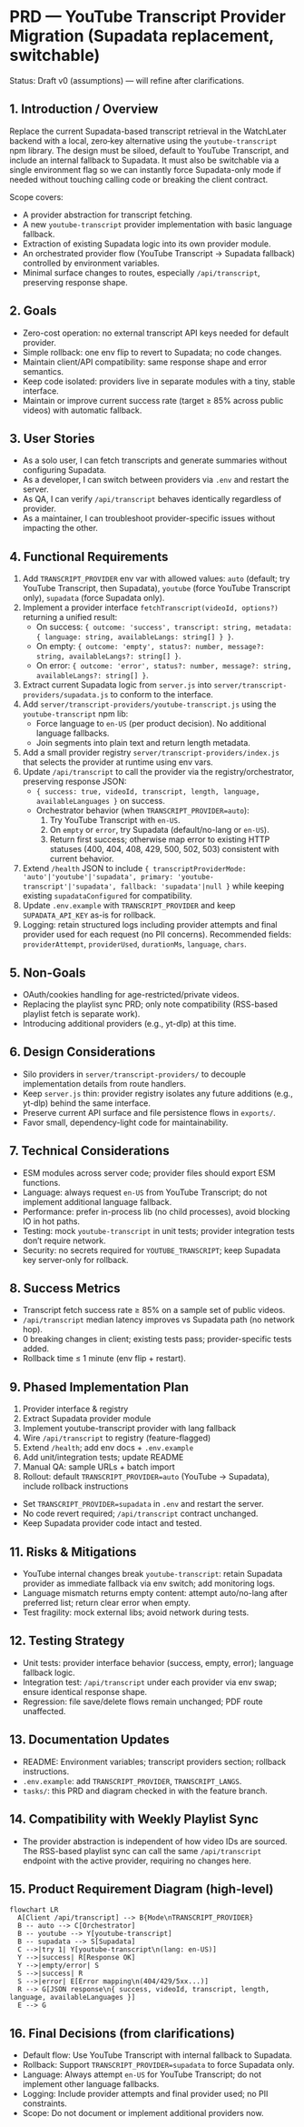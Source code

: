 # PRD — YouTube Transcript Provider Migration (Supadata replacement, switchable)

Status: Draft v0 (assumptions) — will refine after clarifications.

## 1. Introduction / Overview
Replace the current Supadata-based transcript retrieval in the WatchLater backend with a local, zero‑key alternative using the `youtube-transcript` npm library. The design must be siloed, default to YouTube Transcript, and include an internal fallback to Supadata. It must also be switchable via a single environment flag so we can instantly force Supadata-only mode if needed without touching calling code or breaking the client contract.

Scope covers:
- A provider abstraction for transcript fetching.
- A new `youtube-transcript` provider implementation with basic language fallback.
- Extraction of existing Supadata logic into its own provider module.
- An orchestrated provider flow (YouTube Transcript → Supadata fallback) controlled by environment variables.
- Minimal surface changes to routes, especially `/api/transcript`, preserving response shape.

## 2. Goals
- Zero-cost operation: no external transcript API keys needed for default provider.
- Simple rollback: one env flip to revert to Supadata; no code changes.
- Maintain client/API compatibility: same response shape and error semantics.
- Keep code isolated: providers live in separate modules with a tiny, stable interface.
- Maintain or improve current success rate (target ≥ 85% across public videos) with automatic fallback.

## 3. User Stories
- As a solo user, I can fetch transcripts and generate summaries without configuring Supadata.
- As a developer, I can switch between providers via `.env` and restart the server.
- As QA, I can verify `/api/transcript` behaves identically regardless of provider.
- As a maintainer, I can troubleshoot provider-specific issues without impacting the other.

## 4. Functional Requirements
1. Add `TRANSCRIPT_PROVIDER` env var with allowed values: `auto` (default; try YouTube Transcript, then Supadata), `youtube` (force YouTube Transcript only), `supadata` (force Supadata only).
2. Implement a provider interface `fetchTranscript(videoId, options?)` returning a unified result:
   - On success: `{ outcome: 'success', transcript: string, metadata: { language: string, availableLangs: string[] } }`.
   - On empty: `{ outcome: 'empty', status?: number, message?: string, availableLangs?: string[] }`.
   - On error: `{ outcome: 'error', status?: number, message?: string, availableLangs?: string[] }`.
3. Extract current Supadata logic from `server.js` into `server/transcript-providers/supadata.js` to conform to the interface.
4. Add `server/transcript-providers/youtube-transcript.js` using the `youtube-transcript` npm lib:
   - Force language to `en-US` (per product decision). No additional language fallbacks.
   - Join segments into plain text and return length metadata.
5. Add a small provider registry `server/transcript-providers/index.js` that selects the provider at runtime using env vars.
6. Update `/api/transcript` to call the provider via the registry/orchestrator, preserving response JSON:
   - `{ success: true, videoId, transcript, length, language, availableLanguages }` on success.
   - Orchestrator behavior (when `TRANSCRIPT_PROVIDER=auto`):
     1) Try YouTube Transcript with `en-US`.
     2) On `empty` or `error`, try Supadata (default/no-lang or `en-US`).
     3) Return first success; otherwise map error to existing HTTP statuses (400, 404, 408, 429, 500, 502, 503) consistent with current behavior.
7. Extend `/health` JSON to include `{ transcriptProviderMode: 'auto'|'youtube'|'supadata', primary: 'youtube-transcript'|'supadata', fallback: 'supadata'|null }` while keeping existing `supadataConfigured` for compatibility.
8. Update `.env.example` with `TRANSCRIPT_PROVIDER` and keep `SUPADATA_API_KEY` as-is for rollback.
9. Logging: retain structured logs including provider attempts and final provider used for each request (no PII concerns). Recommended fields: `providerAttempt`, `providerUsed`, `durationMs`, `language`, `chars`.

## 5. Non-Goals
- OAuth/cookies handling for age-restricted/private videos.
- Replacing the playlist sync PRD; only note compatibility (RSS-based playlist fetch is separate work).
- Introducing additional providers (e.g., yt-dlp) at this time.

## 6. Design Considerations
- Silo providers in `server/transcript-providers/` to decouple implementation details from route handlers.
- Keep `server.js` thin: provider registry isolates any future additions (e.g., yt-dlp) behind the same interface.
- Preserve current API surface and file persistence flows in `exports/`.
- Favor small, dependency-light code for maintainability.

## 7. Technical Considerations
- ESM modules across server code; provider files should export ESM functions.
- Language: always request `en-US` from YouTube Transcript; do not implement additional language fallback.
- Performance: prefer in-process lib (no child processes), avoid blocking IO in hot paths.
- Testing: mock `youtube-transcript` in unit tests; provider integration tests don’t require network.
- Security: no secrets required for `YOUTUBE_TRANSCRIPT`; keep Supadata key server-only for rollback.

## 8. Success Metrics
- Transcript fetch success rate ≥ 85% on a sample set of public videos.
- `/api/transcript` median latency improves vs Supadata path (no network hop).
- 0 breaking changes in client; existing tests pass; provider-specific tests added.
- Rollback time ≤ 1 minute (env flip + restart).

## 9. Phased Implementation Plan
1. Provider interface & registry
2. Extract Supadata provider module
3. Implement youtube-transcript provider with lang fallback
4. Wire `/api/transcript` to registry (feature-flagged)
5. Extend `/health`; add env docs + `.env.example`
6. Add unit/integration tests; update README
7. Manual QA: sample URLs + batch import
8. Rollout: default `TRANSCRIPT_PROVIDER=auto` (YouTube → Supadata), include rollback instructions

- Set `TRANSCRIPT_PROVIDER=supadata` in `.env` and restart the server.
- No code revert required; `/api/transcript` contract unchanged.
- Keep Supadata provider code intact and tested.

## 11. Risks & Mitigations
- YouTube internal changes break `youtube-transcript`: retain Supadata provider as immediate fallback via env switch; add monitoring logs.
- Language mismatch returns empty content: attempt auto/no-lang after preferred list; return clear error when empty.
- Test fragility: mock external libs; avoid network during tests.

## 12. Testing Strategy
- Unit tests: provider interface behavior (success, empty, error); language fallback logic.
- Integration test: `/api/transcript` under each provider via env swap; ensure identical response shape.
- Regression: file save/delete flows remain unchanged; PDF route unaffected.

## 13. Documentation Updates
- README: Environment variables; transcript providers section; rollback instructions.
- `.env.example`: add `TRANSCRIPT_PROVIDER`, `TRANSCRIPT_LANGS`.
- `tasks/`: this PRD and diagram checked in with the feature branch.

## 14. Compatibility with Weekly Playlist Sync
- The provider abstraction is independent of how video IDs are sourced. The RSS-based playlist sync can call the same `/api/transcript` endpoint with the active provider, requiring no changes here.

## 15. Product Requirement Diagram (high-level)
```mermaid
flowchart LR
  A[Client /api/transcript] --> B{Mode\nTRANSCRIPT_PROVIDER}
  B -- auto --> C[Orchestrator]
  B -- youtube --> Y[youtube-transcript]
  B -- supadata --> S[Supadata]
  C -->|try 1| Y[youtube-transcript\n(lang: en-US)]
  Y -->|success| R[Response OK]
  Y -->|empty/error| S
  S -->|success| R
  S -->|error| E[Error mapping\n(404/429/5xx...)]
  R --> G[JSON response\n{ success, videoId, transcript, length, language, availableLanguages }]
  E --> G
```

## 16. Final Decisions (from clarifications)
- Default flow: Use YouTube Transcript with internal fallback to Supadata.
- Rollback: Support `TRANSCRIPT_PROVIDER=supadata` to force Supadata only.
- Language: Always attempt `en-US` for YouTube Transcript; do not implement other language fallbacks.
- Logging: Include provider attempts and final provider used; no PII constraints.
- Scope: Do not document or implement additional providers now.
